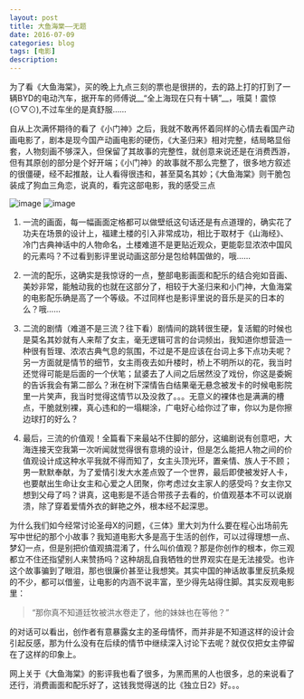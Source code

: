 ```yaml
---
layout: post
title: 大鱼海棠——无题
date: 2016-07-09
categories: blog
tags: [电影]
description: 
---
```


为了看《大鱼海棠》，买的晚上九点三刻的票也是很拼的，去的路上打的打到了一辆BYD的电动汽车，据开车的师傅说__“全上海现在只有十辆”__，哦莫！震惊(⊙▽⊙),不过车坐的是真舒服……

自从上次满怀期待的看了《小门神》之后，我就不敢再怀着同样的心情去看国产动画电影了，剧本是现今国产动画电影的硬伤，《大圣归来》相对完整，结局略显俗套，人物刻画不够深入，但保留了其故事的完整性，就创意来说还是在消费西游，但有其原创的部分是个好开端；《小门神》的故事就不那么完整了，很多地方叙述的很僵硬，经不起推敲，让人看得很违和，甚至莫名其妙；《大鱼海棠》则干脆包装成了狗血三角恋，说真的，看完这部电影，我的感受三点


![image](http://o9oomuync.bkt.clouddn.com/20140104200345_54rMF.thumb.600_0.jpeg)
![image](http://o9oomuync.bkt.clouddn.com/t012c4a5637b9fda886.png)

1. 一流的画面，每一幅画面定格都可以做壁纸这句话还是有点道理的，确实花了功夫在场景的设计上，福建土楼的引入非常成功，相比于取材于《山海经》、冷门古典神话中的人物命名，土楼难道不是更贴近观众，更能彰显浓浓中国风的元素吗？不过看到影评里说动画这部分是包给韩国做的，哦……

2. 一流的配乐，这确实是我惊讶的一点，整部电影画面和配乐的结合宛如音画、美妙非常，能触动我的也就在这部分了，相较于大圣归来和小门神，大鱼海棠的电影配乐确是高了一个等级。不过同样也是影评里说的音乐是买的日本的么？哦……

3. 二流的剧情（难道不是三流？往下看）剧情间的跳转很生硬，复活鲲的时候也是莫名其妙就有人来帮了女主，毫无逻辑可言的台词频出，我知道你想营造一种很有哲理、浓浓古典气息的氛围，不过是不是应该在台词上多下点功夫呢？另一方面就是情节的细节，女主雨夜去如升楼时，桥上不明所以的花，我当时还觉得可能是后面的一个伏笔；鼠婆去了人间之后居然没了戏份，你这是委婉的告诉我会有第二部么？湫在树下深情告白结果毫无悬念被发卡的时候电影院里一片笑声，我当时觉得这情节以及没救了。。。无意义的裸体也是满满的槽点，干脆就别裸，真心违和的一塌糊涂，广电好心给你过了审，你以为是你擦边球打的好么？

4. 最后，三流的价值观！全篇看下来最站不住脚的部分，这编剧说有创意吧，大海连接天空我第一次听闻就觉得很有意境的设计，但是怎么能把人物之间的价值观设计成这种水平我就不得而知了，女主头顶光环，置亲情、族人于不顾；男一默默奉献，为了爱情引发大水差点毁了一个世界，最后即使被发好人卡，也要献出生命让女主和心爱之人团聚，你考虑过女主家人的感受吗？女主你又想到父母了吗？讲真，这电影是不适合带孩子去看的，价值观基本不可以说崩溃，除了穿着爱情外衣的鲜艳之外，根本经不起深思。

为什么我们如今经常讨论圣母X的问题，《三体》里大刘为什么要在程心出场前先写中世纪的那个小故事？我知道电影大多是高于生活的创作，可以过得理想一点、梦幻一点，但是别把价值观搞混淆了，什么叫价值观？那是你创作的根本，你三观都立不住还指望别人来赞扬吗？这种胡乱自我牺牲的世界观实在是无法接受。也许这个故事骗到了眼泪，那也很廉价甚至让我想笑。其实中国的神话故事里反抗条规的不少，都可以借鉴，让电影的内涵不说丰富，至少得先站得住脚。其实反观电影里：

> “那你真不知道廷牧被洪水卷走了，他的妹妹也在等他？”

的对话可以看出，创作者有意暴露女主的圣母情怀，而并非是不知道这样的设计会引起反感，那为什么没有在后续的情节中继续深入讨论下去呢？就仅仅把女主停留在了这样的印象上。

网上关于《大鱼海棠》的影评我也看了很多，为黑而黑的人也很多，总的来说看了还行，消费画面和配乐好了，这钱我觉得送的比《独立日2》好。。。

